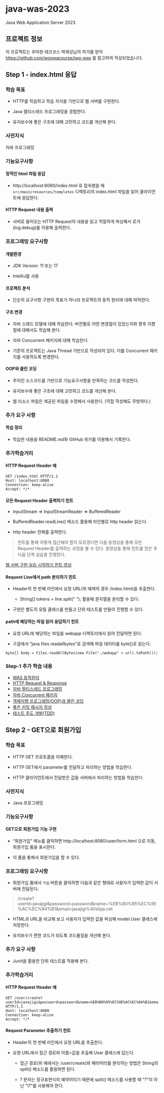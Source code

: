 # java-was-2023

Java Web Application Server 2023

## 프로젝트 정보 

이 프로젝트는 우아한 테크코스 박재성님의 허가를 받아 https://github.com/woowacourse/jwp-was 
를 참고하여 작성되었습니다.

## Step 1 - index.html 응답
### 학습 목표
- HTTP를 학습하고 학습 지식을 기반으로 웹 서버를 구현한다.

- Java 멀티스레드 프로그래밍을 경험한다.

- 유지보수에 좋은 구조에 대해 고민하고 코드를 개선해 본다.

### 사전지식
자바 프로그래밍

### 기능요구사항
#### 정적인 html 파일 응답
- http://localhost:8080/index.html 로 접속했을 때 ```src/main/resources/templates``` 디렉토리의 index.html 파일을 읽어 클라이언트에 응답한다.

#### HTTP Request 내용 출력
- 서버로 들어오는 HTTP Request의 내용을 읽고 적절하게 파싱해서 로거(log.debug)를 이용해 출력한다.

### 프로그래밍 요구사항
#### 개발환경
- JDK Version: 11 또는 17

- IntelliJ를 사용

#### 프로젝트 분석
- 단순히 요구사항 구현이 목표가 아니라 프로젝트의 동작 원리에 대해 파악한다.

#### 구조 변경
- 자바 스레드 모델에 대해 학습한다. 버전별로 어떤 변경점이 있었는지와 향후 지향점에 대해서도 학습해 본다.

- 자바 Concurrent 패키지에 대해 학습한다.

- 기존의 프로젝트는 Java Thread 기반으로 작성되어 있다. 이를 Concurrent 패키지를 사용하도록 변경한다.

#### OOP와 클린 코딩
- 주어진 소스코드를 기반으로 기능요구사항을 만족하는 코드를 작성한다.

- 유지보수에 좋은 구조에 대해 고민하고 코드를 개선해 본다.

- 웹 리소스 파일은 제공된 파일을 수정해서 사용한다. (직접 작성해도 무방하다.)

### 추가 요구 사항
#### 학습 정리
- 학습한 내용을 README.md와 GitHub 위키를 이용해서 기록한다.

### 추가학습거리
#### HTTP Request Header 예
```
GET /index.html HTTP/1.1
Host: localhost:8080
Connection: keep-alive
Accept: */*
```

#### 모든 Request Header 출력하기 힌트
- InputStream => InputStreamReader => BufferedReader

- BufferedReader.readLine() 메소드 활용해 라인별로 http header 읽는다.

- http header 전체를 출력한다.

> 힌트를 통해 어떻게 접근해야 할지 모르겠다면 다음 동영상을 통해 모든 Request Header를 출력하는 과정을 볼 수 있다. 동영상을 통해 힌트를 얻은 후 다음 단계 실습을 진행한다.

[웹 서버 구현 실습 시작하기 힌트 영상](https://www.youtube.com/watch?v=4kb448OJ7Mw)

#### Request Line에서 path 분리하기 힌트
- Header의 첫 번째 라인에서 요청 URL(위 예제의 경우 /index.html)을 추출한다.

  - String[] tokens = line.split(" "); 활용해 문자열을 분리할 수 있다.

- 구현은 별도의 유틸 클래스를 만들고 단위 테스트를 만들어 진행할 수 있다.

#### path에 해당하는 파일 읽어 응답하기 힌트
- 요청 URL에 해당하는 파일을 webapp 디렉토리에서 읽어 전달하면 된다.

- 구글에서 “java files readallbytes”로 검색해 파일 데이터를 byte[]로 읽는다.

```
byte[] body = Files.readAllBytes(new File("./webapp" + url).toPath());
```

### Step-1 추가 학습 내용
- [WAS 동작원리](https://velog.io/@tin9oo/WAS-%EB%8F%99%EC%9E%91%EC%9B%90%EB%A6%AC)
- [HTTP Request & Response](https://velog.io/@tin9oo/HTTP-Request-Response)
- [자바 멀티스레드 프로그래밍](https://velog.io/@tin9oo/%EC%9E%90%EB%B0%94-%EB%A9%80%ED%8B%B0%EC%8A%A4%EB%A0%88%EB%93%9C-%ED%94%84%EB%A1%9C%EA%B7%B8%EB%9E%98%EB%B0%8D)
- [자바 Concurrent 패키지](https://velog.io/@tin9oo/%EC%9E%90%EB%B0%94-Concurrent-%ED%8C%A8%ED%82%A4%EC%A7%80)
- [객체지향 프로그래밍(OOP)과 클린 코딩](https://velog.io/@tin9oo/%EA%B0%9D%EC%B2%B4%EC%A7%80%ED%96%A5-%ED%94%84%EB%A1%9C%EA%B7%B8%EB%9E%98%EB%B0%8DOOP%EA%B3%BC-%ED%81%B4%EB%A6%B0-%EC%BD%94%EB%94%A9)
- [좋은 커밋 메시지 작성](https://velog.io/@tin9oo/%EC%A2%8B%EC%9D%80-%EC%BB%A4%EB%B0%8B-%EB%A9%94%EC%8B%9C%EC%A7%80-%EC%9E%91%EC%84%B1)
- [테스트 주도 개발(TDD)](https://velog.io/@tin9oo/%ED%85%8C%EC%8A%A4%ED%8A%B8-%EC%A3%BC%EB%8F%84-%EA%B0%9C%EB%B0%9CTDD)

## Step 2 - GET으로 회원가입
### 학습 목표
- HTTP GET 프로토콜을 이해한다.

- HTTP GET에서 parameter를 전달하고 처리하는 방법을 학습한다.

- HTTP 클라이언트에서 전달받은 값을 서버에서 처리하는 방법을 학습한다.

### 사전지식
- Java 프로그래밍

### 기능요구사항
#### GET으로 회원가입 기능 구현
- “회원가입” 메뉴를 클릭하면 http://localhost:8080/user/form.html 으로 이동, 회원가입 폼을 표시한다.

- 이 폼을 통해서 회원가입을 할 수 있다.

### 프로그래밍 요구사항
- 회원가입 폼에서 ```가입``` 버튼을 클릭하면 다음과 같은 형태로 사용자가 입력한 값이 서버에 전달된다.

> /create?userId=javajigi&password=password&name=%EB%B0%95%EC%9E%AC%EC%84%B1&email=javajigi%40slipp.net

- HTML과 URL을 비교해 보고 사용자가 입력한 값을 파싱해 model.User 클래스에 저장한다.

- 유지보수가 편한 코드가 되도록 코드품질을 개선해 본다.

### 추가 요구 사항
- Junit을 활용한 단위 테스트를 적용해 본다.

### 추가학습거리
#### HTTP Request Header 예
```
GET /user/create?userId=javajigi&password=password&name=%EB%B0%95%EC%9E%AC%EC%84%B1&email=javajigi%40slipp.net HTTP/1.1
Host: localhost:8080
Connection: keep-alive
Accept: */*
```

#### Request Parameter 추출하기 힌트
- Header의 첫 번째 라인에서 요청 URL을 추출한다.

- 요청 URL에서 접근 경로와 이름=값을 추출해 User 클래스에 담는다.

  - 접근 경로(위 예에서는 /user/create)와 패러미터를 분리하는 방법은 String의 split() 메소드를 활용하면 된다.

  - ? 문자는 정규표현식의 예약어이기 때문에 split() 메소드를 사용할 때 "?"이 아닌 "\\?"를 사용해야 한다.
